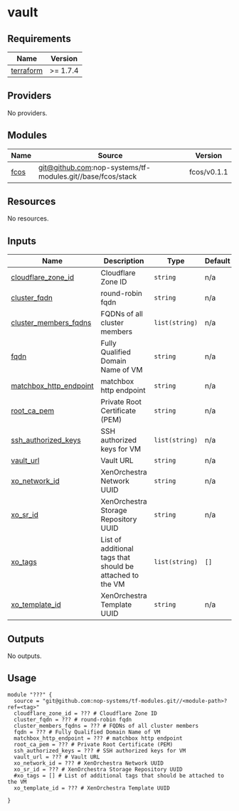 # vault

<!-- BEGIN_TF_DOCS -->
## Requirements

| Name | Version |
|------|---------|
| <a name="requirement_terraform"></a> [terraform](#requirement\_terraform) | >= 1.7.4 |

## Providers

No providers.

## Modules

| Name | Source | Version |
|------|--------|---------|
| <a name="module_fcos"></a> [fcos](#module\_fcos) | git@github.com:nop-systems/tf-modules.git//base/fcos/stack | fcos/v0.1.1 |

## Resources

No resources.

## Inputs

| Name | Description | Type | Default | Required |
|------|-------------|------|---------|:--------:|
| <a name="input_cloudflare_zone_id"></a> [cloudflare\_zone\_id](#input\_cloudflare\_zone\_id) | Cloudflare Zone ID | `string` | n/a | yes |
| <a name="input_cluster_fqdn"></a> [cluster\_fqdn](#input\_cluster\_fqdn) | round-robin fqdn | `string` | n/a | yes |
| <a name="input_cluster_members_fqdns"></a> [cluster\_members\_fqdns](#input\_cluster\_members\_fqdns) | FQDNs of all cluster members | `list(string)` | n/a | yes |
| <a name="input_fqdn"></a> [fqdn](#input\_fqdn) | Fully Qualified Domain Name of VM | `string` | n/a | yes |
| <a name="input_matchbox_http_endpoint"></a> [matchbox\_http\_endpoint](#input\_matchbox\_http\_endpoint) | matchbox http endpoint | `string` | n/a | yes |
| <a name="input_root_ca_pem"></a> [root\_ca\_pem](#input\_root\_ca\_pem) | Private Root Certificate (PEM) | `string` | n/a | yes |
| <a name="input_ssh_authorized_keys"></a> [ssh\_authorized\_keys](#input\_ssh\_authorized\_keys) | SSH authorized keys for VM | `list(string)` | n/a | yes |
| <a name="input_vault_url"></a> [vault\_url](#input\_vault\_url) | Vault URL | `string` | n/a | yes |
| <a name="input_xo_network_id"></a> [xo\_network\_id](#input\_xo\_network\_id) | XenOrchestra Network UUID | `string` | n/a | yes |
| <a name="input_xo_sr_id"></a> [xo\_sr\_id](#input\_xo\_sr\_id) | XenOrchestra Storage Repository UUID | `string` | n/a | yes |
| <a name="input_xo_tags"></a> [xo\_tags](#input\_xo\_tags) | List of additional tags that should be attached to the VM | `list(string)` | `[]` | no |
| <a name="input_xo_template_id"></a> [xo\_template\_id](#input\_xo\_template\_id) | XenOrchestra Template UUID | `string` | n/a | yes |

## Outputs

No outputs.

## Usage

```hcl
module "???" {
  source = "git@github.com:nop-systems/tf-modules.git//<module-path>?ref=<tag>"
  cloudflare_zone_id = ??? # Cloudflare Zone ID
  cluster_fqdn = ??? # round-robin fqdn
  cluster_members_fqdns = ??? # FQDNs of all cluster members
  fqdn = ??? # Fully Qualified Domain Name of VM
  matchbox_http_endpoint = ??? # matchbox http endpoint
  root_ca_pem = ??? # Private Root Certificate (PEM)
  ssh_authorized_keys = ??? # SSH authorized keys for VM
  vault_url = ??? # Vault URL
  xo_network_id = ??? # XenOrchestra Network UUID
  xo_sr_id = ??? # XenOrchestra Storage Repository UUID
  #xo_tags = [] # List of additional tags that should be attached to the VM
  xo_template_id = ??? # XenOrchestra Template UUID
  
}
```
<!-- END_TF_DOCS -->
